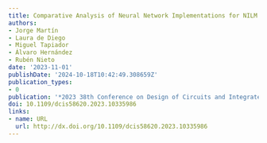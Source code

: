 ```yaml
---
title: Comparative Analysis of Neural Network Implementations for NILM Applications
authors:
- Jorge Martín
- Laura de Diego
- Miguel Tapiador
- Álvaro Hernández
- Rubén Nieto
date: '2023-11-01'
publishDate: '2024-10-18T10:42:49.308659Z'
publication_types:
- 0
publication: '*2023 38th Conference on Design of Circuits and Integrated Systems (DCIS)*'
doi: 10.1109/dcis58620.2023.10335986
links:
- name: URL
  url: http://dx.doi.org/10.1109/dcis58620.2023.10335986
---
```

